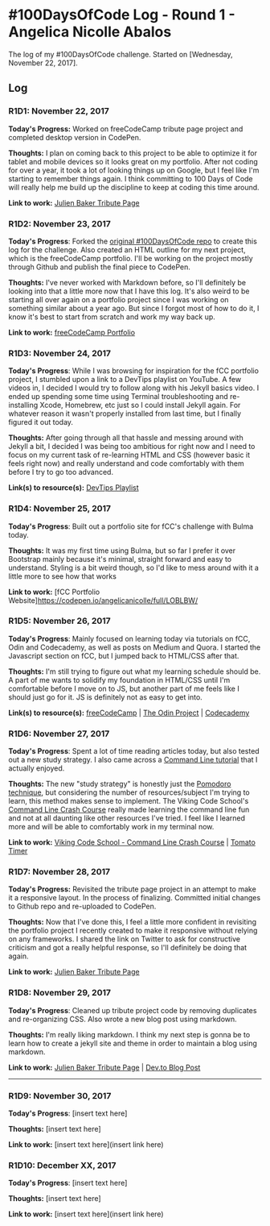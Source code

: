 # #100DaysOfCode Log - Round 1 - Angelica Nicolle Abalos

The log of my #100DaysOfCode challenge. Started on [Wednesday, November 22, 2017].

## Log

### R1D1: November 22, 2017
**Today's Progress:** Worked on freeCodeCamp tribute page project and completed desktop version in CodePen.

**Thoughts:** I plan on coming back to this project to be able to optimize it for tablet and mobile devices so it looks great on my portfolio. After not coding for over a year, it took a lot of looking things up on Google, but I feel like I'm starting to remember things again. I think committing to 100 Days of Code will really help me build up the discipline to keep at coding this time around.

**Link to work:** [Julien Baker Tribute Page](https://codepen.io/angelicanicolle/full/YELeep)

### R1D2: November 23, 2017
**Today's Progress**: Forked the [original #100DaysOfCode repo](https://github.com/Kallaway/100-days-of-code) to create this log for the challenge. Also created an HTML outline for my next project, which is the freeCodeCamp portfolio. I'll be working on the project mostly through Github and publish the final piece to CodePen.

**Thoughts:** I've never worked with Markdown before, so I'll definitely be looking into that a little more now that I have this log. It's also weird to be starting all over again on a portfolio project since I was working on something similar about a year ago. But since I forgot most of how to do it, I know it's best to start from scratch and work my way back up.

**Link to work:** [freeCodeCamp Portfolio](https://github.com/angelicanicolle/fCC-portfolio/commit/4b6bb1464a37f989f8a6fa55551ad645268deb6a)


### R1D3: November 24, 2017
**Today's Progress**: While I was browsing for inspiration for the fCC portfolio project, I stumbled upon a link to a DevTips playlist on YouTube. A few videos in, I decided I would try to follow along with his Jekyll basics video. I ended up spending some time using Terminal troubleshooting and re-installing Xcode, Homebrew, etc just so I could install Jekyll again. For whatever reason it wasn't properly installed from last time, but I finally figured it out today.

**Thoughts:** After going through all that hassle and messing around with Jekyll a bit, I decided I was being too ambitious for right now and I need to focus on my current task of re-learning HTML and CSS (however basic it feels right now) and really understand and code comfortably with them before I try to go too advanced.

**Link(s) to resource(s):** [DevTips Playlist](https://www.youtube.com/watch?v=T6jKLsxbFg4&list=PLqGj3iMvMa4KQZUkRjfwMmTq_f1fbxerI)


### R1D4: November 25, 2017
**Today's Progress**: Built out a portfolio site for fCC's challenge with Bulma today.

**Thoughts:** It was my first time using Bulma, but so far I prefer it over Bootstrap mainly because it's minimal, straight forward and easy to understand. Styling is a bit weird though, so I'd like to mess around with it a little more to see how that works

**Link to work:** [fCC Portfolio Website]https://codepen.io/angelicanicolle/full/LOBLBW/


### R1D5: November 26, 2017
**Today's Progress**: Mainly focused on learning today via tutorials on fCC, Odin and Codecademy, as well as posts on Medium and Quora. I started the Javascript section on fCC, but I jumped back to HTML/CSS after that.

**Thoughts:** I'm still trying to figure out what my learning schedule should be. A part of me wants to solidify my foundation in HTML/CSS until I'm comfortable before I move on to JS, but another part of me feels like I should just go for it. JS is definitely not as easy to get into.

**Link(s) to resource(s):** [freeCodeCamp](https://www.freecodecamp.org/) | [The Odin Project](https://www.theodinproject.com/) | [Codecademy](https://www.codecademy.com/)


### R1D6: November 27, 2017
**Today's Progress**: Spent a lot of time reading articles today, but also tested out a new study strategy. I also came across a [Command Line tutorial](http://www.vikingcodeschool.com/web-development-basics/a-command-line-crash-course) that I actually enjoyed.

**Thoughts:** The new "study strategy" is honestly just the [Pomodoro technique](https://en.wikipedia.org/wiki/Pomodoro_Technique), but considering the number of resources/subject I'm trying to learn, this method makes sense to implement. The Viking Code School's [Command Line Crash Course](http://www.vikingcodeschool.com/web-development-basics/a-command-line-crash-course) really made learning the command line fun and not at all daunting like other resources I've tried. I feel like I learned more and will be able to comfortably work in my terminal now.

**Link to work:** [Viking Code School - Command Line Crash Course](http://www.vikingcodeschool.com/web-development-basics/a-command-line-crash-course) | [Tomato Timer](https://tomato-timer.com/)


### R1D7: November 28, 2017
**Today's Progress:** Revisited the tribute page project in an attempt to make it a responsive layout. In the process of finalizing. Committed initial changes to Github repo and re-uploaded to CodePen.

**Thoughts:** Now that I've done this, I feel a little more confident in revisiting the portfolio project I recently created to make it responsive without relying on any frameworks. I shared the link on Twitter to ask for constructive criticism and got a really helpful response, so I'll definitely be doing that again.

**Link to work:** [Julien Baker Tribute Page](https://codepen.io/angelicanicolle/full/YELeep)


### R1D8: November 29, 2017
**Today's Progress**: Cleaned up tribute project code by removing duplicates and re-organizing CSS. Also wrote a new blog post using markdown.

**Thoughts:** I'm really liking markdown. I think my next step is gonna be to learn how to create a jekyll site and theme in order to maintain a blog using markdown.

**Link to work:** [Julien Baker Tribute Page](https://codepen.io/angelicanicolle/full/YELeep) | [Dev.to Blog Post](https://dev.to/angelicanicolle/hello-world--3k1)


---


### R1D9: November 30, 2017
**Today's Progress**: [insert text here]

**Thoughts:** [insert text here]

**Link to work:** [insert text here](insert link here)


### R1D10: December XX, 2017
**Today's Progress**: [insert text here]

**Thoughts:** [insert text here]

**Link to work:** [insert text here](insert link here)
